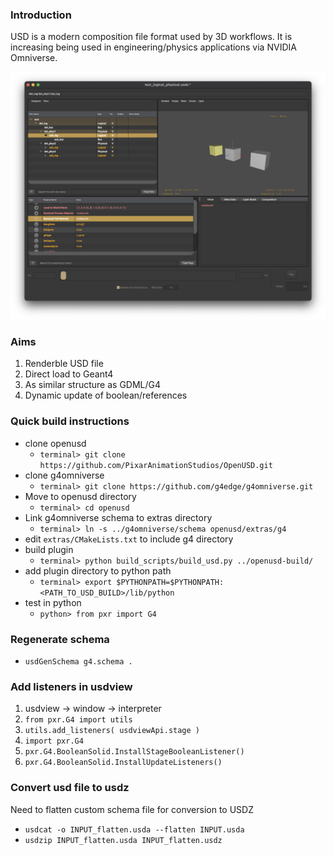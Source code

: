 

### Introduction

USD is a modern composition file format used by 3D workflows.
It is increasing being used in engineering/physics applications 
via NVIDIA Omniverse. 

![Example of usdview of G4-USD](./public/images/intro_image.png)

### Aims

1. Renderble USD file
2. Direct load to Geant4
3. As similar structure as GDML/G4
4. Dynamic update of boolean/references

### Quick build instructions

* clone openusd 
  * `terminal> git clone https://github.com/PixarAnimationStudios/OpenUSD.git `
* clone g4omniverse 
  * `terminal> git clone https://github.com/g4edge/g4omniverse.git`
* Move to openusd directory 
  * `terminal> cd openusd`
* Link g4omniverse schema to extras directory 
  * `terminal> ln -s ../g4omniverse/schema openusd/extras/g4`
* edit `extras/CMakeLists.txt` to include g4 directory
* build plugin 
  * `terminal> python build_scripts/build_usd.py ../openusd-build/`
* add plugin directory to python path
  * `terminal> export $PYTHONPATH=$PYTHONPATH:<PATH_TO_USD_BUILD>/lib/python`
* test in python 
  * `python> from pxr import G4`

### Regenerate schema

* `usdGenSchema g4.schema .`

### Add listeners in usdview

1. usdview -> window -> interpreter
1. `from pxr.G4 import utils`
1. `utils.add_listeners( usdviewApi.stage )`
1. `import pxr.G4`
1. `pxr.G4.BooleanSolid.InstallStageBooleanListener()`
1. `pxr.G4.BooleanSolid.InstallUpdateListeners()`

### Convert usd file to usdz

Need to flatten custom schema file for conversion to USDZ

* `usdcat -o INPUT_flatten.usda --flatten INPUT.usda`
* `usdzip INPUT_flatten.usda INPUT_flatten.usdz`